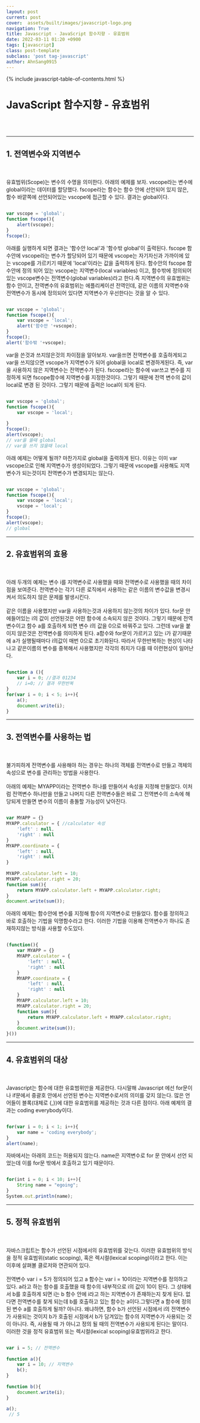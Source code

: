 ```yaml
---
layout: post
current: post
cover:  assets/built/images/javascript-logo.png
navigation: True
title: Javascript - JavaScript 함수지향 - 유효범위
date: 2022-03-11 01:20 +0900
tags: [javascript]
class: post-template
subclass: 'post tag-javascript'
author: AhnSang0915
---
```

{% include javascript-table-of-contents.html %}


# JavaScript 함수지향 - 유효범위

<br>
<br>


---

## 1. 전역변수와 지역변수
<br>
<br>
유효범위(Scope)는 변수의 수명을 의미한다. 아래의 예제를 보자. vscope라는 변수에 global이라는 데이터를 할당했다. fscope라는 함수는 함수 안에 선언되어 있지 않은, 함수 바깥쪽에 선언되어있는 vscope에 접근할 수 있다. 결과는 global이다. 

~~~javascript

var vscope = 'global';
function fscope(){
    alert(vscope);
}
fscope();

~~~

아래를 실행하게 되면 결과는 '함수안 local'과 '함수밖 global'이 출력된다. fscope 함수안에 vscope라는 변수가 할당되어 있기 때문에 vscope는 자기자신과 가까이에 있는 vscope를 가르키기 때문에 'local'이라는 값을 출력하게 된다. 함수안의 fscope 함수안에 정의 되어 있는 vscope는 지역변수(local variables) 이고, 함수밖에  정의되어 있는 vscope변수는 전역변수(global variables)라고 한다.즉 지역변수의 유효범위는 함수 안이고, 전역변수의 유효범위는 에플리케이션 전역인데, 같은 이름의 지역변수와 전역변수가 동시에 정의되어 있다면 지역변수가 우선한다는 것을 알 수 있다.

~~~javascript

var vscope = 'global';
function fscope(){
    var vscope = 'local';
    alert('함수안 '+vscope);
}
fscope();
alert('함수밖 '+vscope);

~~~

var을 쓴것과 쓰지않은것의 차이점을 알아보자. var을쓰면 전역변수를 호출하게되고 var을 쓰지않으면 vscope가 지역변수가 되어 global을 local로 변경하게된다. 즉,  var을 사용하지 않은 지역변수는 전역변수가 된다. fscope라는 함수에 var쓰고 변수를 지정하게 되면 fscope함수에 지역변수를 지정한것이다. 그렇기 때문에 전역 변수의 값이 local로 변경 된 것이다. 그렇기 때문에 출력은 local이 되게 된다.

~~~javascript

var vscope = 'global';
function fscope(){
    var vscope = 'local';
   
}
fscope();
alert(vscope);
// var을 쓸때 global
// var을 쓰지 않을때 local
~~~

아래 예제는 어떻게 될까? 마찬가지로 global을 출력하게 된다. 이유는 이미 var vscope으로 인해 지역변수가 생성이되었다. 그렇기 때문에 vscope를 사용해도 지역변수가 되는것이지 전역변수가 변경되지는 않는다.

~~~javascript

var vscope = 'global';
function fscope(){
    var vscope = 'local';
    vscope = 'local';   
}
fscope();
alert(vscope);
// global

~~~

---

## 2. 유효범위의 효용
<br>
<br>
아래 두개의 예제는 변수 i를 지역변수로 사용했을 때와 전역변수로 사용했을 때의 차이점을 보여준다. 전역변수는 각기 다른 로직에서 사용하는 같은 이름의 변수값을 변경시켜서 의도하지 않은 문제를 발생시킨다.
<br>
<br>
같은 이름을 사용했지만 var을 사용하는것과 사용하지 않는것의 차이가 있다. for문 안에들어있는 i의 값이 선언된것은 어떤 함수에 소속되지 않은 것이다. 그렇기 때문에 전역변수이고 함수 a를 호출하게 되면 변수 i의 값을 0으로 바꿔주고 있다. 그런데 var을 붙이지 않은것은 전역변수를 의미하게 된다. a함수와 for문이 가르키고 있는 i가 같기때문에 a가 실행될때마다 i의값이 매번 0으로 초기화된다. 따라서 무한반복하는 현상이 나타나고 같은이름의 변수를 중복해서 사용했지만 각각의 취지가 다를 때 이런현상이 일어난다.

~~~javascript

function a (){
    var i = 0; //결과 01234
    // i=0; // 결과 무한반복
}
for(var i = 0; i < 5; i++){
    a();
    document.write(i);
}

~~~

---

## 3. 전역변수를 사용하는 법
<br>
<br>
불가피하게 전역변수를 사용해야 하는 경우는 하나의 객체를 전역변수로 만들고 객체의 속성으로 변수를 관리하는 방법을 사용한다.

<br>
<br>
아래의 예제는 MYAPP이라는 전역변수 하나를 만들어서 속성을 지정해 만들었다. 이처럼 전역변수 하나만을 만들고 나머지 다른 전역변수들은 바로 그 전역변수의 소속에 해당되게 만들면 변수의 이름이 충돌할 가능성이 낮아진다.


~~~javascript

var MYAPP = {}
MYAPP.calculator = { //calculator 속성
    'left' : null,
    'right' : null
}
MYAPP.coordinate = {
    'left' : null,
    'right' : null
}
 
MYAPP.calculator.left = 10;
MYAPP.calculator.right = 20;
function sum(){
    return MYAPP.calculator.left + MYAPP.calculator.right;
}
document.write(sum());

~~~

아래의 예제는 함수안에 변수를 지정해 함수의 지역변수로 만들었다. 함수를 정의하고 바로 호출하는 기법을 익명함수라고 한다. 이러한 기법을 이용해 전역변수가 하나도 존재하지않는 방식을 사용할 수도있다.

~~~javascript

(function(){
    var MYAPP = {}
    MYAPP.calculator = {
        'left' : null,
        'right' : null
    }
    MYAPP.coordinate = {
        'left' : null,
        'right' : null
    }
    MYAPP.calculator.left = 10;
    MYAPP.calculator.right = 20;
    function sum(){
        return MYAPP.calculator.left + MYAPP.calculator.right;
    }
    document.write(sum());
}())

~~~

---


## 4. 유효범위의 대상
<br>
<br>
Javascript는 함수에 대한 유효범위만을 제공한다. 다시말해 Javascript 에선 for문이나 if문에서 중괄호 안에서 선언된 변수는 지역변수로서의 의미를 갖지 않는다. 많은 언어들이 블록(대체로 {,})에 대한 유효범위를 제공하는 것과 다른 점이다. 아래 예제의 결과는 coding everybody이다.

~~~javascript

for(var i = 0; i < 1; i++){
    var name = 'coding everybody';
}
alert(name);

~~~

자바에서는 아래의 코드는 허용되지 않는다. name은 지역변수로 for 문 안에서 선언 되었는데 이를 for문 밖에서 호출하고 있기 때문이다.


~~~javascript

for(int i = 0; i < 10; i++){
    String name = "egoing";
}
System.out.println(name);

~~~

---


## 5. 정적 유효범위
<br>
<br>
자바스크립트는 함수가 선언된 시점에서의 유효범위를 갖는다. 이러한 유효범위의 방식을 정적 유효범위(static scoping), 혹은 렉시컬(lexical scoping)이라고 한다. 이는 이후에 살펴볼 클로저와 연관되어 있다.
<br>
<br>
전역변수 var i = 5가 정의되어 있고 a 함수는 var i = 10이라는 지역변수를 정의하고 있다. a라고 하는 함수를 호출했을 때 함수의 내부적으로 i의 값이 10이 된다. 그 상태에서 b를 호출하게 되면 i는 b 함수 안에 i라고 하는 지역변수가 존재하는지 찾게 된다. 없다면 전역변수를 찾게 되는데 b를 호출하고 있는 함수는 a이다.그렇다면 a 함수에 정의된 변수 a를 호출하게 될까? 아니다. 왜냐하면, 함수 b가 선언된 시점에서 i의 전역변수가 사용되는 것이지 b가 호출된 시점에서 b가 담겨있는 함수의 지역변수가 사용되는 것이 아니다. 즉, 사용될 때 가 아니고 정의 될 때의 전역변수가 사용되게 된다는 말이다. 이러한 것을 정적 유효범위 또는 렉시컬(lexical scoping)유효범위라고 한다.

~~~javascript

var i = 5; // 전역변수
 
function a(){
    var i = 10; // 지역변수
    b();
}
 
function b(){
    document.write(i);
}
 
a();
 // 5
~~~

